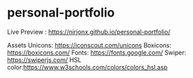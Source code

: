 # personal-portfolio

Live Preview : https://nirjonx.github.io/personal-portfolio/

Assets
Unicons: https://iconscout.com/unicons
Boxicons: https://boxicons.com/
Fonts: https://fonts.google.com/
Swiper: https://swiperjs.com/
HSL color:https://www.w3schools.com/colors/colors_hsl.asp
